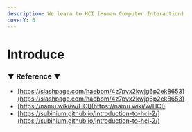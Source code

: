 ```yaml
---
description: We learn to HCI (Human Computer Interaction)
coverY: 0
---
```


# Introduce

### ▼ Reference ▼

* [https://slashpage.com/haebom/4z7pvx2kwjg6p2ek8653](https://slashpage.com/haebom/4z7pvx2kwjg6p2ek8653)
* [https://namu.wiki/w/HCI](https://namu.wiki/w/HCI)
* [https://subinium.github.io/introduction-to-hci-2/](https://subinium.github.io/introduction-to-hci-2/)
